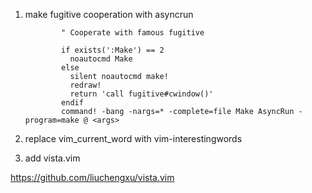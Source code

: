 1. make fugitive cooperation with asyncrun

    ```
            " Cooperate with famous fugitive

            if exists(':Make') == 2
              noautocmd Make
            else
              silent noautocmd make!
              redraw!
              return 'call fugitive#cwindow()'
            endif 
            command! -bang -nargs=* -complete=file Make AsyncRun -program=make @ <args>
    ```



2. replace vim_current_word with vim-interestingwords

3. add vista.vim

https://github.com/liuchengxu/vista.vim
